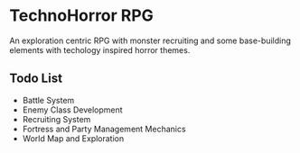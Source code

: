 # TechnoHorror RPG 

An exploration centric RPG with monster recruiting and some base-building elements with techology inspired horror themes. 

## Todo List

* Battle System
* Enemy Class Development
* Recruiting System
* Fortress and Party Management Mechanics
* World Map and Exploration


